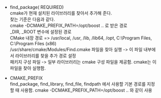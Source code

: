 - find_package(<PackageName> REQUIRED)  
cmake가 현재 설치된 라이브러리를 찾아서 추가해 준다.  
찾는 기준은 다음과 같다.  
cmake -DCMAKE_PREFIX_PATH=/opt/boost .. 로 받은 경로  
<PackageName>_DIR, <PackageName>_ROOT 변수에 설정된 경로  
CMake 내장 경로 => /usr/local, /usr, /lib, /lib64, /opt, C:\Program Files, C:\Program Files (x86)  
/usr/share/cmake/Modules/Find<PackageName>.cmake 파일을 찾아 실행 -> 이 파일 내부에서 라이브러리를 찾을 추가 경로 설정  
패키지 구성 파일 -> 일부 라이브러리는 cmake 구성 파일을 제공함. cmake는 이 파일을 찾아 실행함.    

- CMAKE_PREFIX  
find_package, find_library, find_file, findpath 에서 사용할 기본 경로를 지정할 때 사용함.
cmake -DCMAKE_PREFIX_PATH=/opt/boost .. 와 같이 사용

